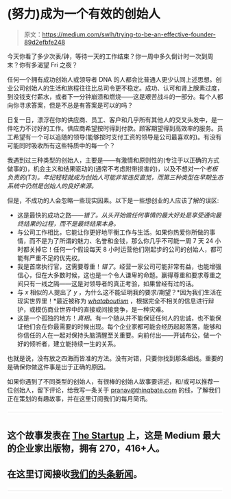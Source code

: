 # (努力)成为一个有效的创始人

> 原文：<https://medium.com/swlh/trying-to-be-an-effective-founder-89d2efbfe248>

今天你看了多少次表/钟，等待一天的工作结束？你一周中多久倒计时一次到周末？你有多渴望 Fri 之夜？

任何一个拥有成功创始人或领导者 DNA 的人都会比普通人更少认同上述思想。创业公司创始人的生活和旅程往往比总司令更不稳定。成功、认可和肾上腺素过度，到没钱支付薪水，或者下一分钟崩溃和燃烧——这是艰苦战斗的一部分。每个人都向你寻求答案，但是不总是有答案是可以的吗？

日复一日，漂浮在你的供应商、员工、客户和几乎所有其他人的交叉头发中，是一件吃力不讨好的工作。供应商希望按时得到付款。顾客期望得到高效率的服务。员工希望有一个可以追随的领导(能够按时支付工资的领导是公司最喜欢的)。有没有可能同时吸收所有这些特质中的每一个？

我遇到过三种类型的创始人，主要是——有激情和原则性的(专注于以正确的方式做事的)，机会主义和结果驱动的(通常不考虑附带损害的)，以及不想对一个*老板负责的(T3)。年纪轻轻就成为创始人可能非常违反直觉，而第三种类型在早期生态系统中仍然是创始人的良好来源。*

但是，不成功的人会忽略一些现实因素。以下是一些想创业的人应该了解的误区:

*   这是最快的成功之路——*错了。从头开始做任何事情的最大好处是享受通向最终结果的过程，而不是最终结果本身。*
*   与公司工作相比，它能让你更好地平衡工作与生活。如果你热爱你所做的事情，而不是为了所谓的魅力、名誉和金钱，那么你几乎不可能一周 7 天 24 小时都关掉它！任何一个假设每天 8 小时运营他们刚起步的公司的创始人，都可能有严重不足的优先权。
*   我是首席执行官，这需要尊重！*错了*。经营一家公司可能非常有益，也能增强信心，但在大多数时候，这也是一个令人谦卑的命题。赢得尊重和要求尊重之间只有一线之隔——这是对领导者的真正考验，如果曾经有过的话。
*   与 *x* 相似的人提出了 *y* ，为什么这不能证明我的要求/期望？*因为我们生活在现实世界里！*最近被称为 [*whataboutism*](https://en.wikipedia.org/wiki/Whataboutism) ，根据完全不相关的信息进行辩护，或模仿商业世界中的直接或间接竞争，是一种灾难。
*   这是一个孤独的地方！*真相*。有一个随从并不能保证任何人的忠诚，也不能保证他们会在你最需要的时候出现。每个企业家都可能会经历起起落落，能够和你信任的人在一起对保持头脑清醒至关重要。向前付出——开诚布公，做一个好的倾听者，建立能持续一生的关系。

也就是说，没有放之四海而皆准的方法。没有对错，只要你找到那条细线。重要的是确保你做这件事是出于正确的原因。

如果你遇到了不同类型的创始人，有很棒的创始人故事要讲述，和/或可以推荐一位创始人，留下评论，给我写一条关于 pranav@thinqbate.com 的线，了解我们正在策划的有趣故事，并在这里订阅我们的每月简讯。

![](img/731acf26f5d44fdc58d99a6388fe935d.png)

## 这个故事发表在 [The Startup](https://medium.com/swlh) 上，这是 Medium 最大的企业家出版物，拥有 270，416+人。

## 在这里订阅接收[我们的头条新闻](http://growthsupply.com/the-startup-newsletter/)。

![](img/731acf26f5d44fdc58d99a6388fe935d.png)